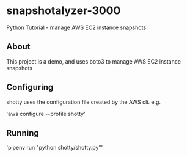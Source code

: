 # snapshotalyzer-3000

Python Tutorial - manage AWS EC2 instance snapshots

## About

This project is a demo, and uses boto3 to manage
AWS EC2 instance snapshots

## Configuring


shotty uses the configuration file created by the AWS cli. e.g.

'aws configure --profile shotty'

## Running

'pipenv run "python shotty/shotty.py"'
